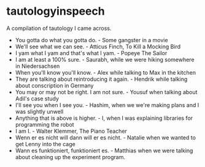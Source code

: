 # tautologyinspeech
A compilation of tautology I came across.

- You gotta do what you gotta do. - Some gangster in a movie
- We'll see what we can see. - Atticus Finch, To Kill a Mocking Bird
- I yam what I yam and that's what I yam. - Popeye The Sailor
- I am at least a 100% sure. - Saurabh, while we were hiking somewhere in Niedersachsen
- When you'll know you'll know. - Alex while talking to Max in the kitchen
- They are talking about reintroducing it again. - Hendrik while talking about conscription in Germany
- You may or may not be right. I am not sure. - Yousuf when talking about Adil's case study
- I'll see you when I see you. - Hashim, when we we're making plans and I was slightly unwell
- Anything that is above is higher. - I, when I was explaining libraries for programming the robot
- I am I. - Walter Klemmer, The Piano Teacher
- Wenn er es nicht will dann will er es nicht. - Natalie when we wanted to get Lenny into the cage
- Wann es funktioniert, funktioniert es. - Matthias when we were talking about cleaning up the experiment program.
